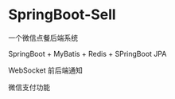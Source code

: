# SpringBoot-Sell
一个微信点餐后端系统

SpringBoot + MyBatis  + Redis + SPringBoot JPA

WebSocket 前后端通知

微信支付功能

